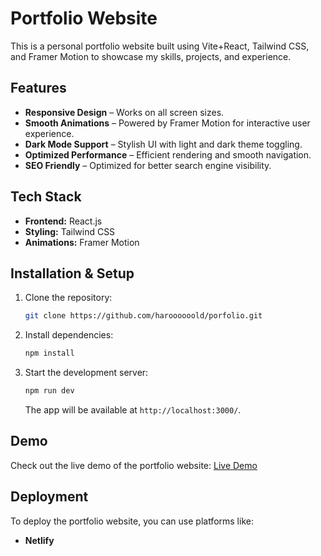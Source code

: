 # Portfolio Website

This is a personal portfolio website built using Vite+React, Tailwind CSS, and Framer Motion to showcase my skills, projects, and experience.

## Features

- **Responsive Design** – Works on all screen sizes.
- **Smooth Animations** – Powered by Framer Motion for interactive user experience.
- **Dark Mode Support** – Stylish UI with light and dark theme toggling.
- **Optimized Performance** – Efficient rendering and smooth navigation.
- **SEO Friendly** – Optimized for better search engine visibility.

## Tech Stack

- **Frontend:** React.js
- **Styling:** Tailwind CSS
- **Animations:** Framer Motion

## Installation & Setup

1. Clone the repository:

   ```sh
   git clone https://github.com/haroooooold/porfolio.git
   ```

2. Install dependencies:
   ```sh
   npm install
   ```
3. Start the development server:
   ```sh
   npm run dev
   ```
   The app will be available at `http://localhost:3000/`.

## Demo

Check out the live demo of the portfolio website: [Live Demo](https://harold-cuenca-portfolio.netlify.app/)

## Deployment

To deploy the portfolio website, you can use platforms like:

- **Netlify**
